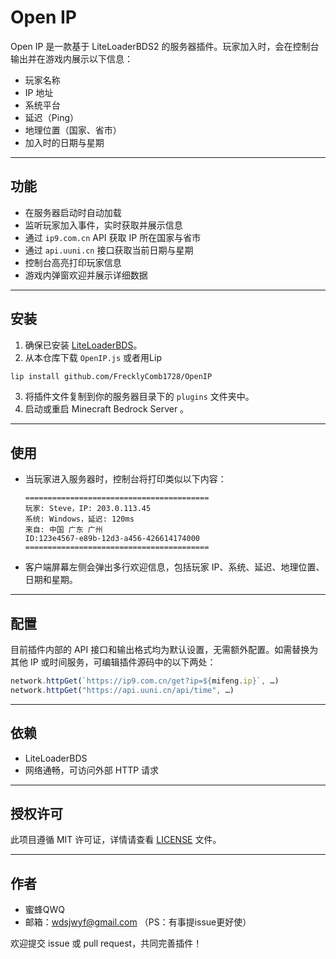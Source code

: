# Open IP

Open IP 是一款基于 LiteLoaderBDS2 的服务器插件。玩家加入时，会在控制台输出并在游戏内展示以下信息：  
- 玩家名称  
- IP 地址  
- 系统平台  
- 延迟（Ping）  
- 地理位置（国家、省市）  
- 加入时的日期与星期  

---

## 功能

- 在服务器启动时自动加载  
- 监听玩家加入事件，实时获取并展示信息  
- 通过 `ip9.com.cn` API 获取 IP 所在国家与省市  
- 通过 `api.uuni.cn` 接口获取当前日期与星期  
- 控制台高亮打印玩家信息  
- 游戏内弹窗欢迎并展示详细数据  

---

## 安装

1. 确保已安装 [LiteLoaderBDS](https://github.com/LiteLDev/LiteLoaderBDS)。  
2. 从本仓库下载 `OpenIP.js` 或者用Lip
```bash
lip install github.com/FrecklyComb1728/OpenIP
```
3. 将插件文件复制到你的服务器目录下的 `plugins` 文件夹中。  
4. 启动或重启 Minecraft Bedrock Server 。  

---

## 使用

- 当玩家进入服务器时，控制台将打印类似以下内容：

  ```text
  =========================================
  玩家: Steve，IP: 203.0.113.45
  系统: Windows，延迟: 120ms
  来自: 中国 广东 广州
  ID:123e4567-e89b-12d3-a456-426614174000
  =========================================
  ```

- 客户端屏幕左侧会弹出多行欢迎信息，包括玩家 IP、系统、延迟、地理位置、日期和星期。

---

## 配置

目前插件内部的 API 接口和输出格式均为默认设置，无需额外配置。如需替换为其他 IP 或时间服务，可编辑插件源码中的以下两处：

```js
network.httpGet(`https://ip9.com.cn/get?ip=${mifeng.ip}`, …)
network.httpGet("https://api.uuni.cn/api/time", …)
```

---

## 依赖

- LiteLoaderBDS 
- 网络通畅，可访问外部 HTTP 请求  

---

## 授权许可

此项目遵循 MIT 许可证，详情请查看 [LICENSE](LICENSE) 文件。

---

## 作者

- 蜜蜂QWQ  
- 邮箱：wdsjwyf@gmail.com （PS：有事提issue更好使） 

欢迎提交 issue 或 pull request，共同完善插件！